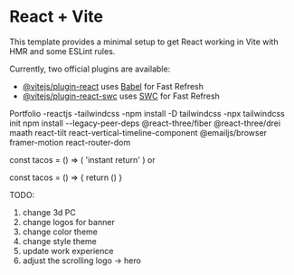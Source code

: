 # React + Vite

This template provides a minimal setup to get React working in Vite with HMR and some ESLint rules.

Currently, two official plugins are available:

- [@vitejs/plugin-react](https://github.com/vitejs/vite-plugin-react/blob/main/packages/plugin-react/README.md) uses [Babel](https://babeljs.io/) for Fast Refresh
- [@vitejs/plugin-react-swc](https://github.com/vitejs/vite-plugin-react-swc) uses [SWC](https://swc.rs/) for Fast Refresh





Portfolio
-reactjs
-tailwindcss
    -npm install -D tailwindcss
    -npx tailwindcss init
npm install --legacy-peer-deps @react-three/fiber @react-three/drei maath react-tilt react-vertical-timeline-component @emailjs/browser framer-motion react-router-dom





const tacos = () => (
    'instant return'
)
    or

const tacos = () => {
    return ()
}



TODO:
1) change 3d PC
2) change logos for banner
3) change color theme
4) change style theme
5) update work experience
6) adjust the scrolling logo -> hero